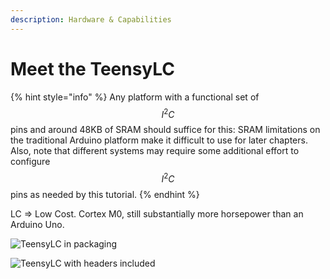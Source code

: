 ```yaml
---
description: Hardware & Capabilities
---
```


# Meet the TeensyLC

{% hint style="info" %}
Any platform with a functional set of$$I^2C$$pins and around 48KB of SRAM should suffice for this: SRAM limitations on the traditional Arduino platform make it difficult to use for later chapters.  Also, note that different systems may require some additional effort to configure $$I^2C$$pins as needed by this tutorial.
{% endhint %}

LC =&gt; Low Cost.  Cortex M0, still substantially more horsepower than an Arduino Uno. 

![TeensyLC in packaging](../.gitbook/assets/image%20%284%29.png)

![TeensyLC with headers included](../.gitbook/assets/image%20%286%29.png)



